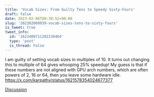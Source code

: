 ```yaml
---
title: 'Vocab Sizes: From Guilty Tens to Speedy Sixty-Fours'
draft: false
date: 2023-02-06T09:39:52+00:00
slug: '202302060939-vocab-sizes-tens-to-sixty-fours'
is_tweet: true
tweet_info:
  id: '1622409711202238464'
  type: 'post'
  is_thread: False
---
```




I am guilty of setting vocab sizes in multiples of 10. It turns out changing this to multiple of 64 gives whooping 25% speedup! My guess is that if these numbers are not aligned with GPU arch numbers, which are often powers of 2, 16 or 64, then you leave some hardware idle. <https://x.com/karpathy/status/1621578354024677377>

[Discussion](https://x.com/sytelus/status/1622409711202238464)
